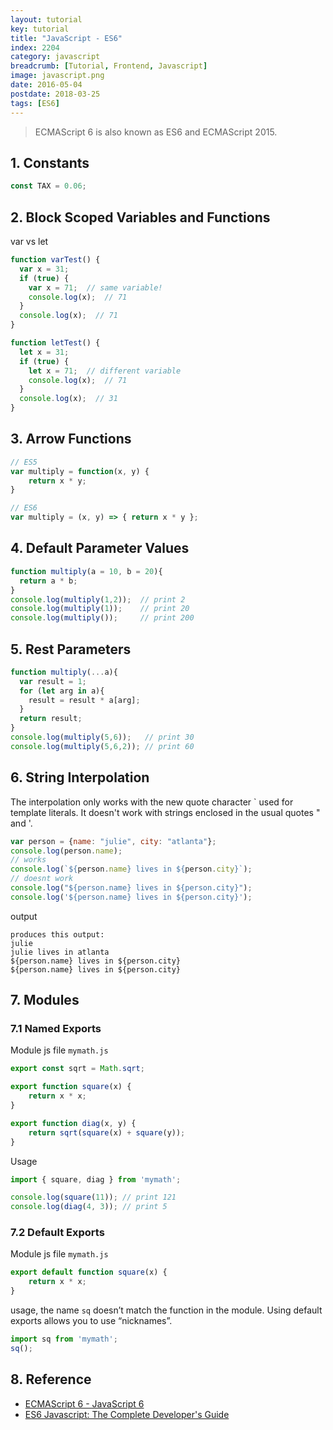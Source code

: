 ```yaml
---
layout: tutorial
key: tutorial
title: "JavaScript - ES6"
index: 2204
category: javascript
breadcrumb: [Tutorial, Frontend, Javascript]
image: javascript.png
date: 2016-05-04
postdate: 2018-03-25
tags: [ES6]
---
```


> ECMAScript 6 is also known as ES6 and ECMAScript 2015.

## 1. Constants
```javascript
const TAX = 0.06;
```
## 2. Block Scoped Variables and Functions
var vs let
```javascript
function varTest() {
  var x = 31;
  if (true) {
    var x = 71;  // same variable!
    console.log(x);  // 71
  }
  console.log(x);  // 71
}

function letTest() {
  let x = 31;
  if (true) {
    let x = 71;  // different variable
    console.log(x);  // 71
  }
  console.log(x);  // 31
}
```
## 3. Arrow Functions
```javascript
// ES5
var multiply = function(x, y) {
    return x * y;
}

// ES6
var multiply = (x, y) => { return x * y };
```
## 4. Default Parameter Values
```javascript
function multiply(a = 10, b = 20){
  return a * b;
}
console.log(multiply(1,2));  // print 2
console.log(multiply(1));    // print 20
console.log(multiply());     // print 200
```
## 5. Rest Parameters
```javascript
function multiply(...a){
  var result = 1;
  for (let arg in a){
    result = result * a[arg];
  }
  return result;
}
console.log(multiply(5,6));   // print 30
console.log(multiply(5,6,2)); // print 60
```
## 6. String Interpolation
The interpolation only works with the new quote character \` used for template literals. It doesn't work with strings enclosed in the usual quotes \" and \'.
```javascript
var person = {name: "julie", city: "atlanta"};
console.log(person.name);
// works
console.log(`${person.name} lives in ${person.city}`);
// doesnt work
console.log("${person.name} lives in ${person.city}");
console.log('${person.name} lives in ${person.city}');
```
output
```raw
produces this output:
julie
julie lives in atlanta
${person.name} lives in ${person.city}
${person.name} lives in ${person.city}
```
## 7. Modules
### 7.1 Named Exports
Module js file `mymath.js`
```javascript
export const sqrt = Math.sqrt;

export function square(x) {
    return x * x;
}

export function diag(x, y) {
    return sqrt(square(x) + square(y));
}
```
Usage
```javascript
import { square, diag } from 'mymath';

console.log(square(11)); // print 121
console.log(diag(4, 3)); // print 5
```
### 7.2 Default Exports
Module js file `mymath.js`
```javascript
export default function square(x) {
    return x * x;
}
```
usage, the name `sq` doesn’t match the function in the module. Using default exports allows you to use “nicknames”.
```javascript
import sq from 'mymath';
sq();
```

## 8. Reference
* [ECMAScript 6 - JavaScript 6](https://www.w3schools.com/js/js_es6.asp)
* [ES6 Javascript: The Complete Developer's Guide](https://www.udemy.com/javascript-es6-tutorial/)

